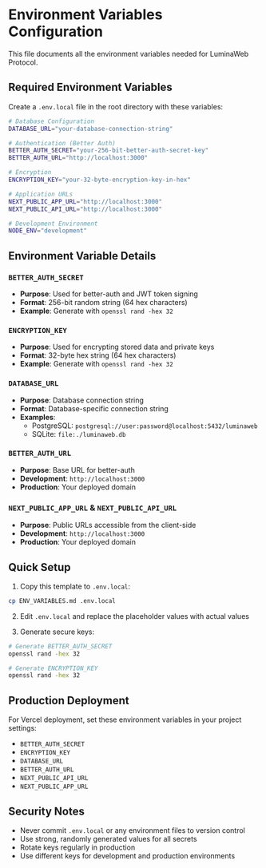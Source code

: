 # Environment Variables Configuration

This file documents all the environment variables needed for LuminaWeb Protocol.

## Required Environment Variables

Create a `.env.local` file in the root directory with these variables:

```bash
# Database Configuration
DATABASE_URL="your-database-connection-string"

# Authentication (Better Auth)
BETTER_AUTH_SECRET="your-256-bit-better-auth-secret-key"
BETTER_AUTH_URL="http://localhost:3000"

# Encryption
ENCRYPTION_KEY="your-32-byte-encryption-key-in-hex"

# Application URLs
NEXT_PUBLIC_APP_URL="http://localhost:3000"
NEXT_PUBLIC_API_URL="http://localhost:3000"

# Development Environment
NODE_ENV="development"
```

## Environment Variable Details

### `BETTER_AUTH_SECRET`
- **Purpose**: Used for better-auth and JWT token signing
- **Format**: 256-bit random string (64 hex characters)
- **Example**: Generate with `openssl rand -hex 32`

### `ENCRYPTION_KEY`
- **Purpose**: Used for encrypting stored data and private keys
- **Format**: 32-byte hex string (64 hex characters)
- **Example**: Generate with `openssl rand -hex 32`

### `DATABASE_URL`
- **Purpose**: Database connection string
- **Format**: Database-specific connection string
- **Examples**: 
  - PostgreSQL: `postgresql://user:password@localhost:5432/luminaweb`
  - SQLite: `file:./luminaweb.db`

### `BETTER_AUTH_URL`
- **Purpose**: Base URL for better-auth
- **Development**: `http://localhost:3000`
- **Production**: Your deployed domain

### `NEXT_PUBLIC_APP_URL` & `NEXT_PUBLIC_API_URL`
- **Purpose**: Public URLs accessible from the client-side
- **Development**: `http://localhost:3000`
- **Production**: Your deployed domain

## Quick Setup

1. Copy this template to `.env.local`:
```bash
cp ENV_VARIABLES.md .env.local
```

2. Edit `.env.local` and replace the placeholder values with actual values

3. Generate secure keys:
```bash
# Generate BETTER_AUTH_SECRET
openssl rand -hex 32

# Generate ENCRYPTION_KEY  
openssl rand -hex 32
```

## Production Deployment

For Vercel deployment, set these environment variables in your project settings:
- `BETTER_AUTH_SECRET`
- `ENCRYPTION_KEY`
- `DATABASE_URL`
- `BETTER_AUTH_URL`
- `NEXT_PUBLIC_API_URL`
- `NEXT_PUBLIC_APP_URL`

## Security Notes

- Never commit `.env.local` or any environment files to version control
- Use strong, randomly generated values for all secrets
- Rotate keys regularly in production
- Use different keys for development and production environments